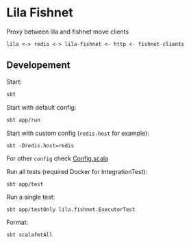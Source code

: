 # Lila Fishnet

Proxy between lila and fishnet move clients

```
lila <-> redis <-> lila-fishnet <- http <- fishnet-clients
```

## Developement

Start:
```sh
sbt
```

Start with default config:
```sh
sbt app/run
```

Start with custom config (`redis.host` for example):
```
sbt -Dredis.host=redis
```

For other `config` check [Config.scala](https://github.com/lichess-org/lila-fishnet/blob/master/app/src/main/scala/Config.scala)

Run all tests (required Docker for IntegrationTest):
```
sbt app/test
```

Run a single test:
```
sbt app/testOnly lila.fishnet.ExecutorTest
```

Format:
```
sbt scalafmtAll
```
